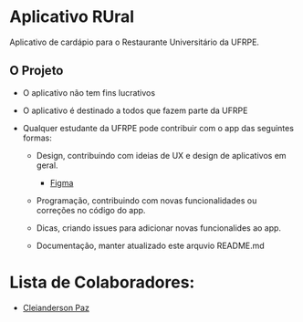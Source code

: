 # Aplicativo RUral

Aplicativo de cardápio para o Restaurante Universitário da UFRPE.

## O Projeto

- O aplicativo não tem fins lucrativos

- O aplicativo é destinado a todos que fazem parte da UFRPE

- Qualquer estudante da UFRPE pode contribuir com o app das seguintes formas:

  - Design, contribuindo com ideias de UX e design de aplicativos em geral.
    
    - [Figma](https://www.figma.com/file/w2u7Z3MAA8tDXvoJHWaoe8/RUral?node-id=0%3A1)

  - Programação, contribuindo com novas funcionalidades ou correções no código do app.

  - Dicas, criando issues para adicionar novas funcionalides ao app.

  - Documentação, manter atualizado este arquvio README.md

# Lista de Colaboradores:

- [Cleianderson Paz](https://github.com/Cleianderson)
